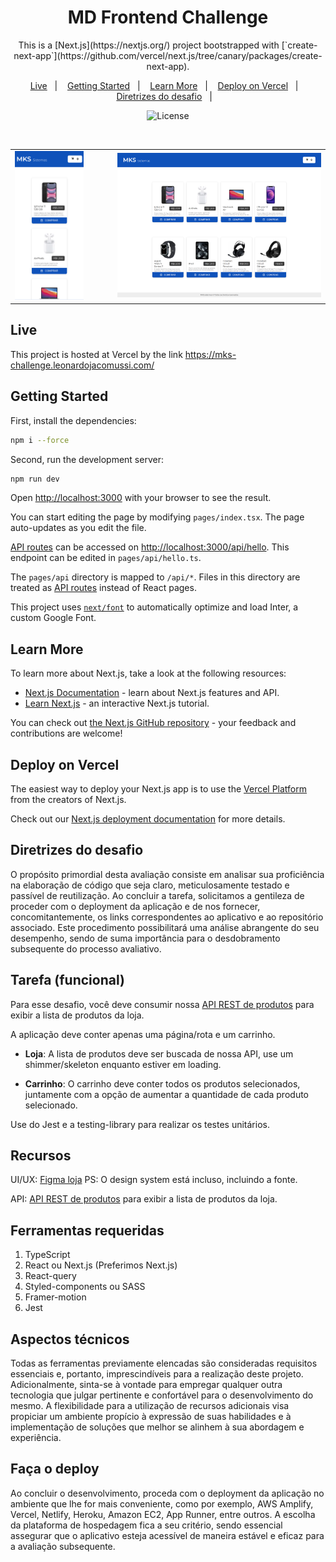 <h1 align="center"> MD Frontend Challenge </h1>

<p align="center">
This is a [Next.js](https://nextjs.org/) project bootstrapped with [`create-next-app`](https://github.com/vercel/next.js/tree/canary/packages/create-next-app). <br/>
</p>

<p align="center">
  <a href="#live">Live</a>&nbsp;&nbsp;&nbsp;|&nbsp;&nbsp;&nbsp;
  <a href="#GettingStarted">Getting Started</a>&nbsp;&nbsp;&nbsp;|&nbsp;&nbsp;&nbsp;
  <a href="#LearnMore">Learn More</a>&nbsp;&nbsp;&nbsp;|&nbsp;&nbsp;&nbsp;
  <a href="#DeployOnVercel">Deploy on Vercel</a>&nbsp;&nbsp;&nbsp;|&nbsp;&nbsp;&nbsp;
  <a href="#diretrizes">Diretrizes do desafio</a>&nbsp;&nbsp;&nbsp;|&nbsp;&nbsp;&nbsp;
</p>

<p align="center">
  <img alt="License" src="https://img.shields.io/static/v1?label=license&message=MIT&color=49AA26&labelColor=000000">
</p>

<br>

<table>
  <tbody>
    <tr>
      <td>
        <img alt="Mobile preview of MD Frontend Challenge." width="73%" src=".github/preview/mobile.png">
      </td>
      <td>
        <img alt="Large preview of MD Frontend Challenge." width="100%" src=".github/preview/desktop.png">
      </td>
    </tr>
  </tbody>
</table>

<h2 id="live">Live</h2>

This project is hosted at Vercel by the link <a href="https://mks-challenge.leonardojacomussi.com/" target="_blank">https://mks-challenge.leonardojacomussi.com/</a>

<h2 id="GettingStarted">Getting Started</h2>

First, install the dependencies:

```bash
npm i --force
```

Second, run the development server:

```bash
npm run dev
```

Open [http://localhost:3000](http://localhost:3000) with your browser to see the result.

You can start editing the page by modifying `pages/index.tsx`. The page auto-updates as you edit the file.

[API routes](https://nextjs.org/docs/api-routes/introduction) can be accessed on [http://localhost:3000/api/hello](http://localhost:3000/api/hello). This endpoint can be edited in `pages/api/hello.ts`.

The `pages/api` directory is mapped to `/api/*`. Files in this directory are treated as [API routes](https://nextjs.org/docs/api-routes/introduction) instead of React pages.

This project uses [`next/font`](https://nextjs.org/docs/basic-features/font-optimization) to automatically optimize and load Inter, a custom Google Font.

<h2 id="LearnMore">Learn More</h2>

To learn more about Next.js, take a look at the following resources:

- [Next.js Documentation](https://nextjs.org/docs) - learn about Next.js features and API.
- [Learn Next.js](https://nextjs.org/learn) - an interactive Next.js tutorial.

You can check out [the Next.js GitHub repository](https://github.com/vercel/next.js/) - your feedback and contributions are welcome!

<h2 id="DeployOnVercel">Deploy on Vercel</h2>

The easiest way to deploy your Next.js app is to use the [Vercel Platform](https://vercel.com/new?utm_medium=default-template&filter=next.js&utm_source=create-next-app&utm_campaign=create-next-app-readme) from the creators of Next.js.

Check out our [Next.js deployment documentation](https://nextjs.org/docs/deployment) for more details.

<h2 id="diretrizes">Diretrizes do desafio</h2>

O propósito primordial desta avaliação consiste em analisar sua proficiência na elaboração de código que seja claro, meticulosamente testado e passível de reutilização. Ao concluir a tarefa, solicitamos a gentileza de proceder com o deployment da aplicação e de nos fornecer, concomitantemente, os links correspondentes ao aplicativo e ao repositório associado. Este procedimento possibilitará uma análise abrangente do seu desempenho, sendo de suma importância para o desdobramento subsequente do processo avaliativo.

Tarefa (funcional)
---------------

Para esse desafio, você deve consumir nossa [API REST de produtos](https://mks-frontend-challenge-04811e8151e6.herokuapp.com/api-docs/) para exibir a lista de produtos da loja.

A aplicação deve conter apenas uma página/rota e um carrinho.

- <b>Loja</b>: A lista de produtos deve ser buscada de nossa API, use um shimmer/skeleton enquanto estiver em loading.

- <b>Carrinho</b>: O carrinho deve conter todos os produtos selecionados, juntamente com a opção de aumentar a quantidade de cada produto selecionado.

Use do Jest e a testing-library para realizar os testes unitários.

Recursos
---------------

UI/UX: [Figma loja](https://www.figma.com/file/ay9JKCd6LKvKLE7TclJJkX/MKS-Front-end-challenge?type=design&node-id=0%3A1&mode=design&t=AlZMI9zkOlhrx6JF-1) PS: O design system está incluso, incluindo a fonte.

API: [API REST de produtos](https://mks-frontend-challenge-04811e8151e6.herokuapp.com/api-docs/) para exibir a lista de produtos da loja.

Ferramentas requeridas
---------------

1. TypeScript
2. React ou Next.js (Preferimos Next.js)
3. React-query
4. Styled-components ou SASS
5. Framer-motion
6. Jest

Aspectos técnicos
---------------

Todas as ferramentas previamente elencadas são consideradas requisitos essenciais e, portanto, imprescindíveis para a realização deste projeto. Adicionalmente, sinta-se à vontade para empregar qualquer outra tecnologia que julgar pertinente e confortável para o desenvolvimento do mesmo. A flexibilidade para a utilização de recursos adicionais visa propiciar um ambiente propício à expressão de suas habilidades e à implementação de soluções que melhor se alinhem à sua abordagem e experiência.

Faça o deploy
---------------

Ao concluir o desenvolvimento, proceda com o deployment da aplicação no ambiente que lhe for mais conveniente, como por exemplo, AWS Amplify, Vercel, Netlify, Heroku, Amazon EC2, App Runner, entre outros. A escolha da plataforma de hospedagem fica a seu critério, sendo essencial assegurar que o aplicativo esteja acessível de maneira estável e eficaz para a avaliação subsequente.
